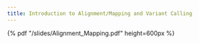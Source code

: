 ```yaml
---
title: Introduction to Alignment/Mapping and Variant Calling
---
```


{% pdf "/slides/Alignment_Mapping.pdf" height=600px %}
